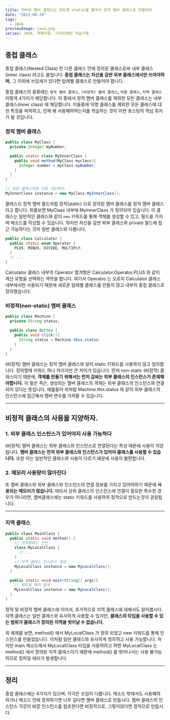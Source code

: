 ```yaml
---
title: 자바의 멤버 클래스는 되도록 static을 붙여서 정적 멤버 클래스로 만들어라
date: "2023-08-29"
tags:
  - JAVA
previewImage: java.png
series: JAVA, 객체지향, 디자인패턴 학습기록
---
```


## 중첩 클래스

중첩 클래스(Nested Class) 란 다른 클래스 안에 정의된 클래스로써 내부 클래스(inner class) 라고도 불립니다. **중첩 클래스는 자신을 감싼 외부 클래스에서만 쓰여야하며,** 그 이외에 쓰임세가 있다면 탑레밸 클래스로 만들어야 합니다.

중첩 클래스의 종류에는 `정적 멤버 클래스`, `(비정적) 맴버 클래스`, `익명 클래스`, `지역 클래스` 이렇게 4가지가 해당합니다. 이 중에서 정적 멤버 클래스를 제외한 모든 클래스는 내부 클래스(inner class) 에 해당합니다. 이들중에 익명 클래스를 제외한 모든 클래스에 대한 특징을 파악하고, 언제 왜 사용해야하는지를 학습하는 것이 이번 포스팅의 핵심 취지가 될 것입니다.

### 정적 멤버 클래스

```java
public class MyClass {
  private Integer myNumber;

  public static class MyInnerClass {
    public void method(MyClass myclass){
      Integer number = myClass.myNumber;
    }
  }
}

// 일반 클래스처럼 사용 가능하다.
MyInnerClass instance = new MyClass.MyInnerClass();
```

클래스으 정적 멤버 필드처럼 정적(static) 으로 정의된 멤버 클래스를 정적 멤버 클래스라고 합니다. 위를보면 MyClass 내부에 MyInnerClass 가 정의되어 있습니다. 이 클래스는 일반적인 클래스와 같이 `new` 키워드를 통해 객체를 생성할 수 있고, 필드를 가지며 메소드를 작성할 수 있습니다. 하지만 자신을 감싼 외부 클래스와 private 필드에 접근 가능하다는 것이 일반 클래스와 다릅니다.

```java
public class Calculator {
  public static enum Operator {
    PLUS, MINUS, DIVIDE, MULTIPLY;
  }
  // ...
}
```

Calculator 클래스 내부의 Operator 열겨형은 Calculator.Operator.PLUS 와 같이 계산 유형을 선택하는 역학을 합니다. 여기서 Operatro 는 오로지 Calculator 클래스 내부에서만 사용되기 때문에 새로운 탑레벨 클래스를 만들지 않고 내부의 중첩 클래스로 정의했습니다.

### 비정적(non-static) 멤버 클래스

```java
public class Machine {
  private String status;

  public class Button {
    public void click(){
      String status = Machine.this.status;
    }
  }
}
```

(비정적) 멤버 클래스는 정적 멤버 클래스와 달리 static 키워드를 사용하지 않고 정의합니다. 정의할때 키워드 하나 차이지만 큰 차이가 있습니다. 먼저 non-static (비정적) 클래스이기 때문에, **객체를 만들기 위해서는 먼저 감싸는 외부 클래스의 인스턴스가 존재해야합니다.** 이 말은 즉슨, 생성되는 멤버 클래스의 객체는 외부 클래스의 인스턴스와 연결되어 있다는 뜻입니다. 예를들어 위처럼 Machine.this.status 와 같이 외부 클래스의 인스턴스에 접근해서 멤버 변수를 가져올 수 있습니다.

---

## 비정적 클래스의 사용을 지양하자.

### 1. 외부 클래스 인스턴스가 있어야지 사용 가능하다

(비정적) 멤버 클래스는 외부 클래스와 인스턴스로 연결된다는 특성 때문에 사용이 지양됩니다. **멤버 클래스는 먼저 외부 클래스와 인스턴스가 있어야 클래스를 사용할 수 있습니다.** 또한 이는 일반적인 클래스와 사용이 다르기 떄문에 사용이 불편합니다.

### 2. 메모리 사용량이 많아진다

또 멤버 클래스와 외부 클래스와 인스턴스의 연결 정보를 가지고 있어야하기 때문에 **사용되는 메모리가 많습니다.** 따라서 상위 클래스의 인스턴스에 연결이 필요한 특수한 경우가 아니라면, 멤버클래스에는 static 키워드를 사용하여 정적으로 만드는것이 권장됩니다.

---

### 지역 클래스

```java
public class MainClass {
  public static void method() {
    // 지역클래스 선언
    class MyLocalClass {
      // ...
    }
    // 지역 클래스 인스턴스 생성
    MyLocalClass instance = new MyLocalClass();
  }

  public static void main(String[] args){
  	// 컴파일 에러 발생
    MyLocalClass instance = new MyLocalClass();
  }
}
```

정적 및 비정적 멤버 클래스에 이어서, 추가적으로 지역 클래스에 대해서도 알아봅시다. 지역 클래스는 일반 클래스와 유사하게 사용할 수 있지만, **클래스의 타입을 사용할 수 있는 범위가 클래스가 정의된 지역을 벗어날 수 없습니다.**

위 예제를 보면, method() 에서 MyLocalClass 가 정의 되었고 new 키워드를 통해 인스턴스를 만들었습니다. 이처럼 일반 클래스와 유사하게 정의하고 사용 가능합니다. 하지만 main 메소드에서 MyLocalClass 타입을 사용하려고 하면 MyLocalClass 는 method() 에서 정의된 지역 클래스이기 때문에 method() 를 벗어나서는 사용 불가능하므로 컴파일 에러가 발생합니다.

---

## 정리

중첩 클래스에는 4가지가 있으며, 각각은 쓰임이 다릅니다. 메소드 밖에서도 사용해야 하거나 메소드 안에 정의하기엔 너무 길다면 멤버 클래스로 만듭시다. 멤버 클래스의 인스턴스 각강이 바깥 인스턴스를 참조한다면 비정적으로, 그렇지않다면 정적으로 만듭시다.
